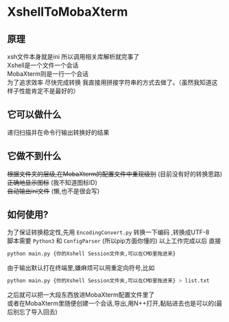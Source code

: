 # XshellToMobaXterm
## 原理
xsh文件本身就是ini 所以调用相关库解析就完事了  
Xshell是一个文件一个会话  
MobaXterm则是一行一个会话  
为了追求效率 尽快完成转换 我直接用拼接字符串的方式去做了。（虽然我知道这样子性能肯定不是最好的）

## 它可以做什么  
递归扫描并在命令行输出转换好的结果

## 它做不到什么
~~根据文件夹的层级,在MobaXterm的配置文件中重现级别~~ (目前没有好的转换思路)  
~~正确地显示图标~~ (我不知道图标ID)  
~~自动输出ini文件~~ (懒,也不是很会写)

## 如何使用?
为了保证转换稳定性,先用 `EncodingConvert.py` 转换一下编码 ,转换成UTF-8  
脚本需要 `Python3` 和 `ConfigParser` (所以pip方面你懂的)
以上工作完成以后 直接 
```bash
python main.py {你的Xshell Session文件夹,可以在CMD里拖进来}
```
由于输出默认打在终端里,嫌麻烦可以用重定向符号,比如
```bash
python main.py {你的Xshell Session文件夹,可以在CMD里拖进来} > list.txt
```
之后就可以把一大段东西放进MobaXterm配置文件里了  
或者在MobaXterm里随便创建一个会话,导出,用N++打开,黏贴进去也是可以的(最后别忘了导入回去)  

